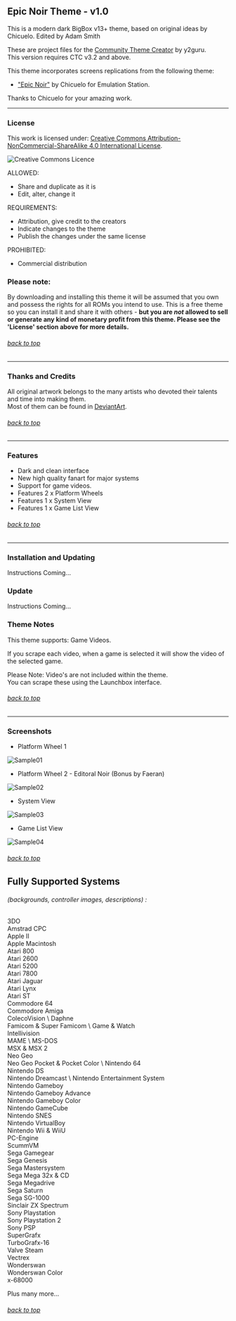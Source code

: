 ## Epic Noir Theme - v1.0

This is a modern dark BigBox v13+ theme, based on original ideas by Chicuelo.
Edited by Adam Smith

These are project files for the [Community Theme Creator](https://www.patreon.com/COMMUNITYThemeCreator) by y2guru. \
This version requires CTC v3.2 and above.

This theme incorporates screens replications from the following theme:
- ["Epic Noir"](https://retropie.org.uk/forum/topic/25351/epic-noir-dark-mode-theme) by Chicuelo for Emulation Station.

Thanks to Chicuelo for your amazing work.

---

### License

This work is licensed under: [Creative Commons Attribution-NonCommercial-ShareAlike 4.0 International License](http://creativecommons.org/licenses/by-nc-sa/4.0/).

![Creative Commons Licence](https://i.creativecommons.org/l/by-nc-sa/4.0/88x31.png "Creative Commons Licence")

ALLOWED:
- Share and duplicate as it is
- Edit, alter, change it

REQUIREMENTS:
- Attribution, give credit to the creators
- Indicate changes to the theme
- Publish the changes under the same license

PROHIBITED:
- Commercial distribution

### Please note:
By downloading and installing this theme it will be assumed that you own and possess the rights for all ROMs you intend to use. This is a free theme so you can install it and share it with others - **but you are *not* allowed to sell or generate any kind of monetary profit from this theme. Please see the 'License' section above for more details.**

###### [back to top](https://github.com/asmithau/Epic-Noir)

---

### Thanks and Credits

All original artwork belongs to the many artists who devoted their talents and time into making them. \
Most of them can be found in [DeviantArt](http://www.deviantart.com/).

###### [back to top](https://github.com/asmithau/Epic-Noir)

---

### Features

* Dark and clean interface
* New high quality fanart for major systems
* Support for game videos.
* Features 2 x Platform Wheels
* Features 1 x System View
* Features 1 x Game List View


###### [back to top](https://github.com/asmithau/Epic-Noir)

---

### Installation and Updating

Instructions Coming...

### Update

Instructions Coming...

### Theme Notes

This theme supports: Game Videos.

If you scrape each video, when a game is selected it will show the video of the selected game.

Please Note: Video's are not included within the theme. \
You can scrape these using the Launchbox interface.

###### [back to top](https://github.com/asmithau/Epic-Noir)

---

### Screenshots

- Platform Wheel 1

![Sample01](https://github.com/asmithau/Epic-Noir/blob/main/Media/Samples/PlatformWheel1.png)

- Platform Wheel 2 - Editoral Noir (Bonus by Faeran)

![Sample02](https://github.com/asmithau/Epic-Noir/blob/main/Media/Samples/PlatformWheel2.png)

- System View

![Sample03](https://github.com/asmithau/Epic-Noir/blob/main/Media/Samples/SystemView.png)

- Game List View

![Sample04](https://github.com/asmithau/Epic-Noir/blob/main/Media/Samples/GameListView.png)


###### [back to top](https://github.com/asmithau/Epic-Noir)

## Fully Supported Systems
###### (backgrounds, controller images, descriptions) :

3DO \
Amstrad CPC \
Apple II \
Apple Macintosh \
Atari 800 \
Atari 2600 \
Atari 5200 \
Atari 7800 \
Atari Jaguar \
Atari Lynx \
Atari ST \
Commodore 64 \
Commodore Amiga \
ColecoVision \ 
Daphne \
Famicom & Super Famicom \ 
Game & Watch \
Intellivision \
MAME \ 
MS-DOS \
MSX & MSX 2 \
Neo Geo \
Neo Geo Pocket & Pocket Color \ 
Nintendo 64 \
Nintendo DS \
Nintendo Dreamcast \ 
Nintendo Entertainment System \
Nintendo Gameboy \
Nintendo Gameboy  Advance\
Nintendo Gameboy Color \
Nintendo GameCube \
Nintendo SNES \
Nintendo VirtualBoy \
Nintendo Wii & WiiU \
PC-Engine \
ScummVM \
Sega Gamegear \
Sega Genesis \
Sega Mastersystem \
Sega Mega 32x & CD \
Sega Megadrive \
Sega Saturn \
Sega SG-1000 \
Sinclair ZX Spectrum \
Sony Playstation \
Sony Playstation 2 \
Sony PSP \
SuperGrafx \
TurboGrafx-16 \
Valve Steam \
Vectrex \
Wonderswan \
Wonderswan Color \
x-68000

Plus many more...


###### [back to top](https://github.com/asmithau/Epic-Noir)
